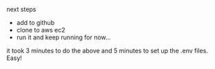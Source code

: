 next steps
- add to github
- clone to aws ec2
- run it and keep running for now...

it took 3 minutes to do the above and 5 minutes to set up the .env files. Easy!
